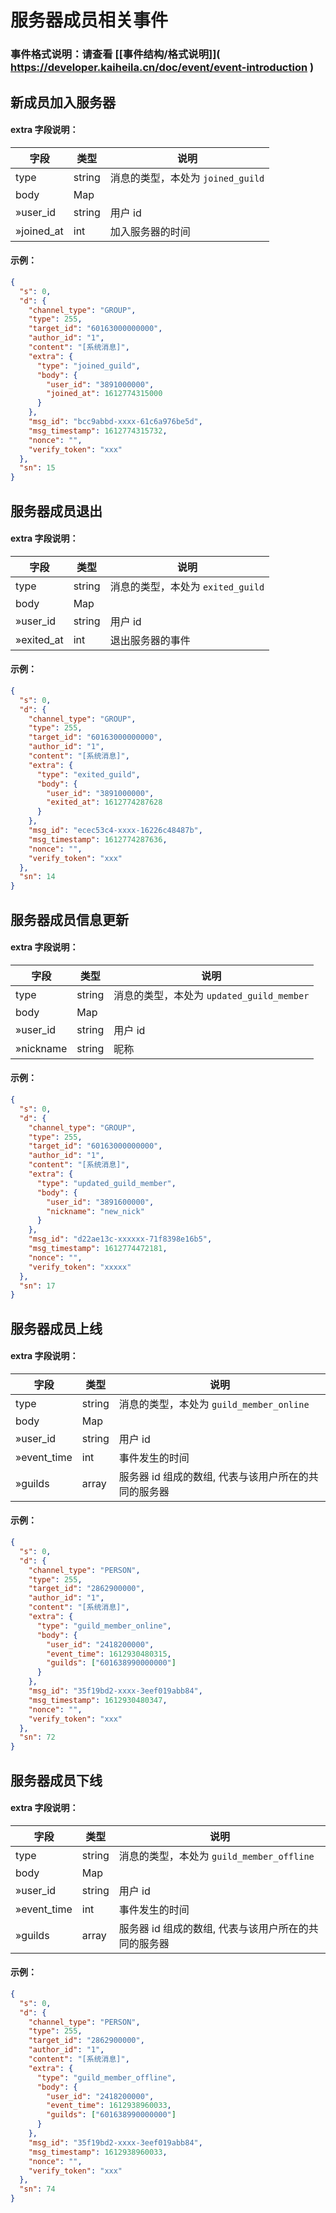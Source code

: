 # 服务器成员相关事件

### 事件格式说明：请查看 \[[事件结构/格式说明]\]( https://developer.kaiheila.cn/doc/event/event-introduction )

## 新成员加入服务器

#### extra 字段说明：

| 字段       | 类型   | 说明                              |
| ---------- | ------ | --------------------------------- |
| type       | string | 消息的类型，本处为 `joined_guild` |
| body       | Map    |                                   |
| »user_id   | string | 用户 id                           |
| »joined_at | int    | 加入服务器的时间                  |

#### 示例：

```json
{
  "s": 0,
  "d": {
    "channel_type": "GROUP",
    "type": 255,
    "target_id": "60163000000000",
    "author_id": "1",
    "content": "[系统消息]",
    "extra": {
      "type": "joined_guild",
      "body": {
        "user_id": "3891000000",
        "joined_at": 1612774315000
      }
    },
    "msg_id": "bcc9abbd-xxxx-61c6a976be5d",
    "msg_timestamp": 1612774315732,
    "nonce": "",
    "verify_token": "xxx"
  },
  "sn": 15
}
```

## 服务器成员退出

#### extra 字段说明：

| 字段       | 类型   | 说明                              |
| ---------- | ------ | --------------------------------- |
| type       | string | 消息的类型，本处为 `exited_guild` |
| body       | Map    |                                   |
| »user_id   | string | 用户 id                           |
| »exited_at | int    | 退出服务器的事件                  |

#### 示例：

```json
{
  "s": 0,
  "d": {
    "channel_type": "GROUP",
    "type": 255,
    "target_id": "60163000000000",
    "author_id": "1",
    "content": "[系统消息]",
    "extra": {
      "type": "exited_guild",
      "body": {
        "user_id": "3891000000",
        "exited_at": 1612774287628
      }
    },
    "msg_id": "ecec53c4-xxxx-16226c48487b",
    "msg_timestamp": 1612774287636,
    "nonce": "",
    "verify_token": "xxx"
  },
  "sn": 14
}
```

## 服务器成员信息更新

#### extra 字段说明：

| 字段      | 类型   | 说明                                      |
| --------- | ------ | ----------------------------------------- |
| type      | string | 消息的类型，本处为 `updated_guild_member` |
| body      | Map    |                                           |
| »user_id  | string | 用户 id                                   |
| »nickname | string | 昵称                                      |

#### 示例：

```json
{
  "s": 0,
  "d": {
    "channel_type": "GROUP",
    "type": 255,
    "target_id": "60163000000000",
    "author_id": "1",
    "content": "[系统消息]",
    "extra": {
      "type": "updated_guild_member",
      "body": {
        "user_id": "3891600000",
        "nickname": "new_nick"
      }
    },
    "msg_id": "d22ae13c-xxxxxx-71f8398e16b5",
    "msg_timestamp": 1612774472181,
    "nonce": "",
    "verify_token": "xxxxx"
  },
  "sn": 17
}
```

## 服务器成员上线

#### extra 字段说明：

| 字段        | 类型   | 说明                                                 |
| ----------- | ------ | ---------------------------------------------------- |
| type        | string | 消息的类型，本处为 `guild_member_online`             |
| body        | Map    |                                                      |
| »user_id    | string | 用户 id                                              |
| »event_time | int    | 事件发生的时间                                       |
| »guilds     | array  | 服务器 id 组成的数组, 代表与该用户所在的共同的服务器 |

#### 示例：

```json
{
  "s": 0,
  "d": {
    "channel_type": "PERSON",
    "type": 255,
    "target_id": "2862900000",
    "author_id": "1",
    "content": "[系统消息]",
    "extra": {
      "type": "guild_member_online",
      "body": {
        "user_id": "2418200000",
        "event_time": 1612930480315,
        "guilds": ["601638990000000"]
      }
    },
    "msg_id": "35f19bd2-xxxx-3eef019abb84",
    "msg_timestamp": 1612930480347,
    "nonce": "",
    "verify_token": "xxx"
  },
  "sn": 72
}
```

## 服务器成员下线

#### extra 字段说明：

| 字段        | 类型   | 说明                                                 |
| ----------- | ------ | ---------------------------------------------------- |
| type        | string | 消息的类型，本处为 `guild_member_offline`            |
| body        | Map    |                                                      |
| »user_id    | string | 用户 id                                              |
| »event_time | int    | 事件发生的时间                                       |
| »guilds     | array  | 服务器 id 组成的数组, 代表与该用户所在的共同的服务器 |

#### 示例：

```json
{
  "s": 0,
  "d": {
    "channel_type": "PERSON",
    "type": 255,
    "target_id": "2862900000",
    "author_id": "1",
    "content": "[系统消息]",
    "extra": {
      "type": "guild_member_offline",
      "body": {
        "user_id": "2418200000",
        "event_time": 1612938960033,
        "guilds": ["601638990000000"]
      }
    },
    "msg_id": "35f19bd2-xxxx-3eef019abb84",
    "msg_timestamp": 1612938960033,
    "nonce": "",
    "verify_token": "xxx"
  },
  "sn": 74
}
```
